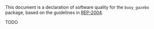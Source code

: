 This document is a declaration of software quality for the `buoy_gazebo` package, based on the guidelines in [REP-2004](https://www.ros.org/reps/rep-2004.html).

TODO
